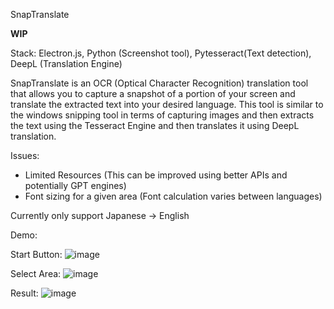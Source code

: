 SnapTranslate

**WIP**

Stack: Electron.js, Python (Screenshot tool), Pytesseract(Text detection), DeepL (Translation Engine)

SnapTranslate is an OCR (Optical Character Recognition) translation tool that allows you to capture a snapshot of a portion of your screen and translate the extracted text into your desired language.
This tool is similar to the windows snipping tool in terms of capturing images and then extracts the text using the Tesseract Engine and then translates it using DeepL translation.

Issues:
- Limited Resources (This can be improved using better APIs and potentially GPT engines)
- Font sizing for a given area (Font calculation varies between languages)

Currently only support Japanese -> English

Demo:

Start Button:
![image](https://github.com/idkuri/SnapTranslate/assets/78403245/48f8c3e0-f5a1-46f2-8722-4de865db371d)

Select Area:
![image](https://github.com/idkuri/SnapTranslate/assets/78403245/5ec8e848-19af-408d-b11d-c0661ac9a467)

Result:
![image](https://github.com/idkuri/SnapTranslate/assets/78403245/efafb8ff-873f-4878-9d9c-30a1ab593f36)


